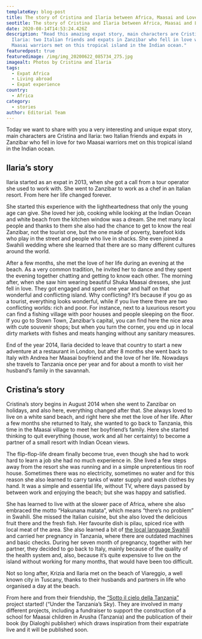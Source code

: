 ```yaml
---
templateKey: blog-post
title: The story of Cristina and Ilaria between Africa, Maasai and Love
seotitle: The story of Cristina and Ilaria between Africa, Maasai and Love
date: 2020-08-14T14:53:24.426Z
description: "Read this amazing expat story, main characters are Cristina and
  Ilaria: two Italian friends and expats in Zanzibar who fell in love with two
  Maasai warriors met on this tropical island in the Indian ocean."
featuredpost: true
featuredimage: /img/img_20200622_085734_275.jpg
imagealt: Photos by Cristina and Ilaria
tags:
  - Expat Africa
  - Living abroad
  - Expat experience
country:
  - Africa
category:
  - stories
author: Editorial Team
---
```

Today we want to share with you a very interesting and unique expat story, main characters are Cristina and Ilaria: two Italian friends and expats in Zanzibar who fell in love for two Maasai warriors met on this tropical island in the Indian ocean.

## Ilaria’s story

Ilaria started as an expat in 2013, when she got a call from a tour operator she used to work with. She went to Zanzibar to work as a chef in an Italian resort. From here her life changed forever.

She started this experience with the lightheartedness that only the young age can give. She loved her job, cooking while looking at the Indian Ocean and white beach from the kitchen window was a dream. She met many local people and thanks to them she also had the chance to get to know the real Zanzibar, not the tourist one, but the one made of poverty, barefoot kids who play in the street and people who live in shacks. She even joined a Swahili wedding where she learned that there are so many different cultures around the world.

After a few months, she met the love of her life during an evening at the beach. As a very common tradition, he invited her to dance and they spent the evening together chatting and getting to know each other. The morning after, when she saw him wearing beautiful Shuka Maasai dresses, she just fell in love. They got engaged and spent one year and half on that wonderful and conflicting island. Why conflicting? It’s because if you go as a tourist, everything looks wonderful, while if you live there there are two conflicting worlds: rich and poor. For instance, next to a luxurious resort you can find a fishing village with poor houses and people sleeping on the floor. If you go to Stown Town, Zanzibar’s capital, you can find here the nice area with cute souvenir shops; but when you turn the corner, you end up in local dirty markets with fishes and meats hanging without any sanitary measures.

End of the year 2014, Ilaria decided to leave that country to start a new adventure at a restaurant in London, but after 8 months she went back to Italy with Andrea her Maasai boyfriend and the love of her life. Nowadays she travels to Tanzania once per year and for about a month to visit her husband’s family in the savannah.

## Cristina’s story

Cristina’s story begins in August 2014 when she went to Zanzibar on holidays, and also here, everything changed after that. She always loved to live on a white sand beach, and right here she met the love of her life. After a few months she returned to Italy, she wanted to go back to Tanzania, this time in the Maasai village to meet her boyfriend’s family. Here she started thinking to quit everything (house, work and all her certainty) to become a partner of a small resort with Indian Ocean views. 

The flip-flop-life dream finally become true, even though she had to work hard to learn a job she had no much experience in. She lived a few steps away from the resort she was running and in a simple unpretentious tin roof house. Sometimes there was no electricity, sometimes no water and for this reason she also learned to carry tanks of water supply and wash clothes by hand. It was a simple and essential life, without TV, where days passed by between work and enjoying the beach; but she was happy and satisfied. 

She has learned to live with at the slower pace of Africa, where she also embraced the motto “Hakunana matata”, which means “there’s no problem” in Swahili. She missed the Italian cuisine, but she also loved the delicious fruit there and the fresh fish. Her favourite dish is pilau, spiced rice with local meat of the area. She also learned a bit of [the local language Swahili](https://www.thexpatmagazine.com/blog/2019-06-20-to-learn-or-not-to-learn-the-local-language/) and carried her pregnancy in Tanzania, where there are outdated machines and basic checks. During her seven month of pregnancy, together with her partner, they decided to go back to Italy, mainly because of the quality of the health system and, also, because it’s quite expensive to live on the island without working for many months, that would have been too difficult.

Not so long after, Krizia and Ilaria met on the beach of Viareggio, a well known city in Tuscany, thanks to their husbands and partners in life who organised a day at the beach.

From here and from their friendship, the [“Sotto il cielo della Tanzania”](https://www.instagram.com/sotto.il.cielo.della.tanzania/?r=nametag) project started! (“Under the Tanzania’s Sky). They are involved in many different projects, including a fundraiser to support the construction of a school for Maasai children in Arusha (Tanzania) and the publication of their book (by Dialoghi publisher) which draws inspiration from their expatriate live and it will be published soon.